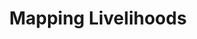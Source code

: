 ---
title: Mapping Livelihoods
type: Workshop
location: HSLU Master Eco-Social Design, Lucerne, CH
subtext:
dateFormat: # "year", otherwise will be displayed MM.YYYY
dateEnd: 2025-03-20
dateStart:
url: https://www.hslu.ch/en/lucerne-school-of-design-film-and-art/degree-programmes/master/eco-social-design/
---